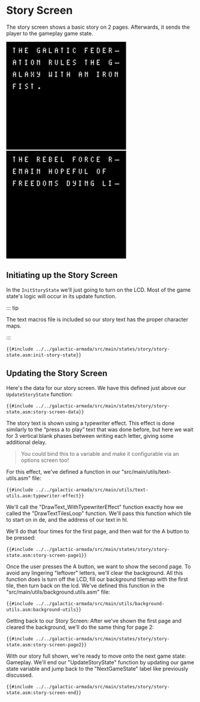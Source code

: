 # Story Screen

The story screen shows a basic story on 2 pages. Afterwards, it sends the player to the gameplay game state.

<img src="../assets/part3/img/GalacticArmada-1.png" class="pixelated" height="288px">

<img src="../assets/part3/img/GalacticArmada-2.png" class="pixelated" height="288px">

## Initiating up the Story Screen

In the `InitStoryState` we'll just going to turn on the LCD. Most of the game state's logic will occur in its update function.

::: tip

The text macros file is included so our story text has the proper character maps.

:::

```rgbasm,linenos,start={{#line_no_of "" ../../galactic-armada/src/main/states/story/story-state.asm:init-story-state}}
{{#include ../../galactic-armada/src/main/states/story/story-state.asm:init-story-state}}
```

## Updating the Story Screen

Here's the data for our story screen. We have this defined just above our `UpdateStoryState` function:

```rgbasm,linenos,start={{#line_no_of "" ../../galactic-armada/src/main/states/story/story-state.asm:story-screen-data}}
{{#include ../../galactic-armada/src/main/states/story/story-state.asm:story-screen-data}}
```

The story text is shown using a typewriter effect. This effect is done similarly to the “press a to play” text that was done before, but here we wait for 3 vertical blank phases between writing each letter, giving some additional delay.

> You could bind this to a variable and make it configurable via an options screen too!

For this effect, we've defined a function in our "src/main/utils/text-utils.asm" file:

```rgbasm,linenos,start={{#line_no_of "" ../../galactic-armada/src/main/utils/text-utils.asm:typewriter-effect}}
{{#include ../../galactic-armada/src/main/utils/text-utils.asm:typewriter-effect}}
```

We'll call the "DrawText_WithTypewriterEffect" function exactly how we called the "DrawTextTilesLoop" function. We'll pass this function which tile to start on in de, and the address of our text in hl.

We'll do that four times for the first page, and then wait for the A button to be pressed:

```rgbasm,linenos,start={{#line_no_of "" ../../galactic-armada/src/main/states/story/story-state.asm:story-screen-page1}}
{{#include ../../galactic-armada/src/main/states/story/story-state.asm:story-screen-page1}}
```
Once the user presses the A button, we want to show the second page. To avoid any lingering "leftover" letters, we'll clear the background. All this function does is turn off the LCD, fill our background tilemap with the first tile, then turn back on the lcd. We've defined this function in the "src/main/utils/background.utils.asm" file:

```rgbasm,linenos,start={{#line_no_of "" ../../galactic-armada/src/main/utils/background-utils.asm:background-utils}}
{{#include ../../galactic-armada/src/main/utils/background-utils.asm:background-utils}}
```

Getting back to our Story Screen: After we've shown the first page and cleared the background, we'll do the same thing for page 2:

```rgbasm,linenos,start={{#line_no_of "" ../../galactic-armada/src/main/states/story/story-state.asm:story-screen-page2}}
{{#include ../../galactic-armada/src/main/states/story/story-state.asm:story-screen-page2}}
```

With our story full shown, we're ready to move onto the next game state: Gameplay. We'll end our "UpdateStoryState" function by updating our game state variable and jump back to the "NextGameState" label like previously discussed.

```rgbasm,linenos,start={{#line_no_of "" ../../galactic-armada/src/main/states/story/story-state.asm:story-screen-end}}
{{#include ../../galactic-armada/src/main/states/story/story-state.asm:story-screen-end}}
```
